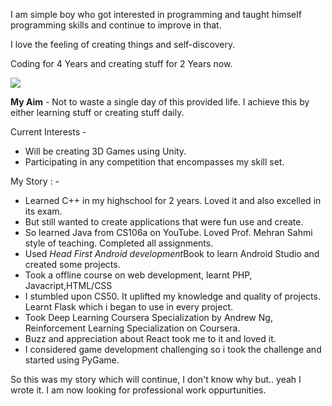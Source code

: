 I am simple boy who got interested in programming and taught himself programming skills and continue to improve in that.

I love the feeling of creating things and self-discovery.

Coding for 4 Years and creating stuff for 2 Years now.

<img align="center" src="https://media.giphy.com/media/3oGRFkmoqoui9nzL2g/giphy.gif">

**My Aim** - Not to waste a single day of this provided life. 
I achieve this by either learning stuff or creating stuff daily.

Current Interests -

 - Will be creating 3D Games using Unity.
 - Participating in any competition that encompasses my skill set.




My Story : -

 - Learned C++ in my highschool for 2 years. Loved it and also excelled in its exam.
 - But still wanted to create applications that were fun use and create.
 - So learned Java from CS106a on YouTube. Loved Prof. Mehran Sahmi style of teaching. Completed all assignments.
 - Used *Head First Android development*Book  to learn Android Studio and created some projects.
 - Took a offline course on web development, learnt PHP, Javacript,HTML/CSS
 - I stumbled upon CS50. It uplifted my knowledge and quality of projects. Learnt Flask which i began to use in every project.
 - Took Deep Learning Coursera Specialization by Andrew Ng, Reinforcement Learning Specialization on Coursera.
 - Buzz and appreciation about React took me to it and loved it.
 - I considered game development challenging so i took the challenge and started using PyGame.

So this was my story which will continue, I don't know why but.. yeah I wrote it.
I am now looking for professional work oppurtunities.

